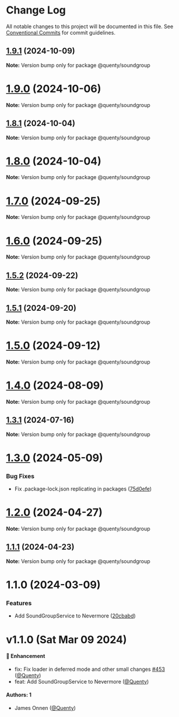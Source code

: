 # Change Log

All notable changes to this project will be documented in this file.
See [Conventional Commits](https://conventionalcommits.org) for commit guidelines.

## [1.9.1](https://github.com/Quenty/NevermoreEngine/compare/@quenty/soundgroup@1.9.0...@quenty/soundgroup@1.9.1) (2024-10-09)

**Note:** Version bump only for package @quenty/soundgroup





# [1.9.0](https://github.com/Quenty/NevermoreEngine/compare/@quenty/soundgroup@1.8.1...@quenty/soundgroup@1.9.0) (2024-10-06)

**Note:** Version bump only for package @quenty/soundgroup





## [1.8.1](https://github.com/Quenty/NevermoreEngine/compare/@quenty/soundgroup@1.8.0...@quenty/soundgroup@1.8.1) (2024-10-04)

**Note:** Version bump only for package @quenty/soundgroup





# [1.8.0](https://github.com/Quenty/NevermoreEngine/compare/@quenty/soundgroup@1.7.0...@quenty/soundgroup@1.8.0) (2024-10-04)

**Note:** Version bump only for package @quenty/soundgroup





# [1.7.0](https://github.com/Quenty/NevermoreEngine/compare/@quenty/soundgroup@1.6.0...@quenty/soundgroup@1.7.0) (2024-09-25)

**Note:** Version bump only for package @quenty/soundgroup





# [1.6.0](https://github.com/Quenty/NevermoreEngine/compare/@quenty/soundgroup@1.5.2...@quenty/soundgroup@1.6.0) (2024-09-25)

**Note:** Version bump only for package @quenty/soundgroup





## [1.5.2](https://github.com/Quenty/NevermoreEngine/compare/@quenty/soundgroup@1.5.1...@quenty/soundgroup@1.5.2) (2024-09-22)

**Note:** Version bump only for package @quenty/soundgroup





## [1.5.1](https://github.com/Quenty/NevermoreEngine/compare/@quenty/soundgroup@1.5.0...@quenty/soundgroup@1.5.1) (2024-09-20)

**Note:** Version bump only for package @quenty/soundgroup





# [1.5.0](https://github.com/Quenty/NevermoreEngine/compare/@quenty/soundgroup@1.4.0...@quenty/soundgroup@1.5.0) (2024-09-12)

**Note:** Version bump only for package @quenty/soundgroup





# [1.4.0](https://github.com/Quenty/NevermoreEngine/compare/@quenty/soundgroup@1.3.1...@quenty/soundgroup@1.4.0) (2024-08-09)

**Note:** Version bump only for package @quenty/soundgroup





## [1.3.1](https://github.com/Quenty/NevermoreEngine/compare/@quenty/soundgroup@1.3.0...@quenty/soundgroup@1.3.1) (2024-07-16)

**Note:** Version bump only for package @quenty/soundgroup





# [1.3.0](https://github.com/Quenty/NevermoreEngine/compare/@quenty/soundgroup@1.2.0...@quenty/soundgroup@1.3.0) (2024-05-09)


### Bug Fixes

* Fix .package-lock.json replicating in packages ([75d0efe](https://github.com/Quenty/NevermoreEngine/commit/75d0efeef239f221d93352af71a5b3e930ec23c5))





# [1.2.0](https://github.com/Quenty/NevermoreEngine/compare/@quenty/soundgroup@1.1.1...@quenty/soundgroup@1.2.0) (2024-04-27)

**Note:** Version bump only for package @quenty/soundgroup





## [1.1.1](https://github.com/Quenty/NevermoreEngine/compare/@quenty/soundgroup@1.1.0...@quenty/soundgroup@1.1.1) (2024-04-23)

**Note:** Version bump only for package @quenty/soundgroup





# 1.1.0 (2024-03-09)


### Features

* Add SoundGroupService to Nevermore ([20cbabd](https://github.com/Quenty/NevermoreEngine/commit/20cbabd6156f781f1fdf6cac255c9a2d33275adc))





# v1.1.0 (Sat Mar 09 2024)

#### 🚀 Enhancement

- fix: Fix loader in deferred mode and other small changes [#453](https://github.com/Quenty/NevermoreEngine/pull/453) ([@Quenty](https://github.com/Quenty))
- feat: Add SoundGroupService to Nevermore ([@Quenty](https://github.com/Quenty))

#### Authors: 1

- James Onnen ([@Quenty](https://github.com/Quenty))
